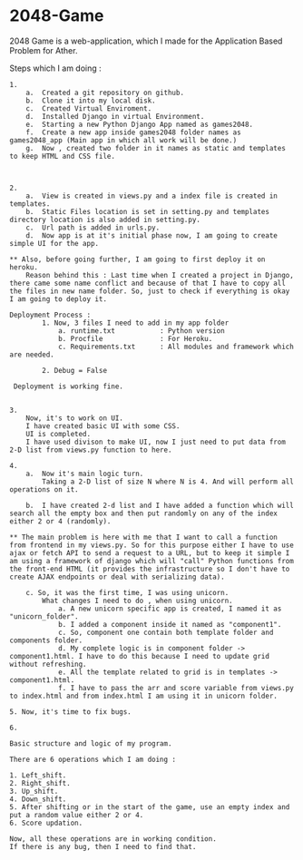 # 2048-Game
2048 Game is a web-application, which I made for the Application Based Problem for Ather.


Steps which I am doing :
    
    1. 
        a.  Created a git repository on github.
        b.  Clone it into my local disk.
        c.  Created Virtual Enviroment.
        d.  Installed Django in virtual Environment.
        e.  Starting a new Python Django App named as games2048.
        f.  Create a new app inside games2048 folder names as games2048_app (Main app in which all work will be done.)
        g.  Now , created two folder in it names as static and templates to keep HTML and CSS file.
    
    
    
    2.
        a.  View is created in views.py and a index file is created in templates.
        b.  Static Files location is set in setting.py and templates directory location is also added in setting.py.
        c.  Url path is added in urls.py.
        d.  Now app is at it's initial phase now, I am going to create simple UI for the app.

    ** Also, before going further, I am going to first deploy it on heroku.
        Reason behind this : Last time when I created a project in Django, there came some name conflict and because of that I have to copy all the files in new name folder. So, just to check if everything is okay I am going to deploy it.

    Deployment Process :
            1. Now, 3 files I need to add in my app folder
                a. runtime.txt           : Python version
                b. Procfile              : For Heroku.
                c. Requirements.txt      : All modules and framework which are needed.
            
            2. Debug = False

     Deployment is working fine.
    

    3.
        Now, it's to work on UI.
        I have created basic UI with some CSS.
        UI is completed.
        I have used divison to make UI, now I just need to put data from 2-D list from views.py function to here.

    4. 
        a.  Now it's main logic turn.
            Taking a 2-D list of size N where N is 4. And will perform all operations on it.
        
        b.  I have created 2-d list and I have added a function which will search all the empty box and then put randomly on any of the index either 2 or 4 (randomly).

    ** The main problem is here with me that I want to call a function from frontend in my views.py. So for this purpose either I have to use ajax or fetch API to send a request to a URL, but to keep it simple I am using a framework of django which will "call" Python functions from the front-end HTML (it provides the infrastructure so I don't have to create AJAX endpoints or deal with serializing data).

        c. So, it was the first time, I was using unicorn.
            What changes I need to do , when using unicorn.
                a. A new unicorn specific app is created, I named it as "unicorn_folder".
                b. I added a component inside it named as "component1". 
                c. So, component one contain both template folder and components folder.
                d. My complete logic is in component folder -> component1.html. I have to do this because I need to update grid without refreshing.
                e. All the template related to grid is in templates -> component1.html.
                f. I have to pass the arr and score variable from views.py to index.html and from index.html I am using it in unicorn folder.

    5. Now, it's time to fix bugs.

    6.

    Basic structure and logic of my program.

    There are 6 operations which I am doing :

    1. Left_shift.
    2. Right_shift.
    3. Up_shift.
    4. Down_shift.
    5. After shifting or in the start of the game, use an empty index and put a random value either 2 or 4.
    6. Score updation.

    Now, all these operations are in working condition.
    If there is any bug, then I need to find that.



